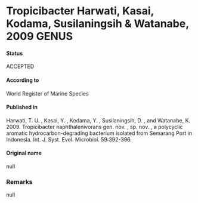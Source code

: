 # Tropicibacter Harwati, Kasai, Kodama, Susilaningsih & Watanabe, 2009 GENUS

#### Status
ACCEPTED

#### According to
World Register of Marine Species

#### Published in
Harwati, T. U. , Kasai, Y. , Kodama, Y. , Susilaningsih, D. , and Watanabe, K. 2009. Tropicibacter naphthalenivorans gen. nov. , sp. nov. , a polycyclic aromatic hydrocarbon-degrading bacterium isolated from Semarang Port in Indonesia. Int. J. Syst. Evol. Microbiol. 59:392-396.

#### Original name
null

### Remarks
null